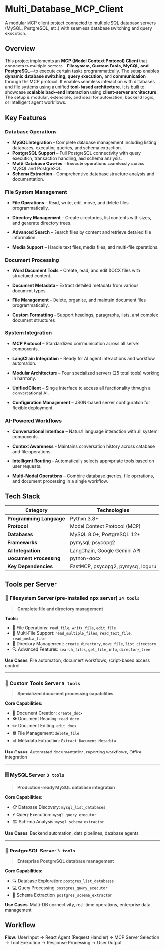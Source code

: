 # Multi_Database_MCP_Client
A modular MCP client project connected to multiple SQL database servers (MySQL, PostgreSQL, etc.) with seamless database switching and query execution.


## Overview

This project implements an **MCP (Model Context Protocol) Client** that connects to multiple servers—**Filesystem, Custom Tools, MySQL, and PostgreSQL**—to execute certain tasks programmatically. The setup enables **dynamic database switching, query execution,** and **communication** through the MCP protocol. It enables seamless interaction with databases and file systems using a unified **tool-based architecture**. It is built to showcase **scalable back-end interaction** using **client-server architecture**. The setup is modular, extensible, and ideal for automation, backend logic, or intelligent agent workflows.


## Key Features

### Database Operations

- **MySQL Integration** – Complete database management including listing databases, executing queries, and schema extraction.
- **PostgreSQL Support** – Full PostgreSQL connectivity with query execution, transaction handling, and schema analysis.
- **Multi-Database Queries** – Execute operations seamlessly across MySQL and PostgreSQL.
- **Schema Extraction** – Comprehensive database structure analysis and documentation.

### File System Management

- **File Operations** – Read, write, edit, move, and delete files programmatically.

- **Directory Management** – Create directories, list contents with sizes, and generate directory trees.

- **Advanced Search** – Search files by content and retrieve detailed file information.

- **Media Support** – Handle text files, media files, and multi-file operations.

### Document Processing

- **Word Document Tools** – Create, read, and edit DOCX files with structured content.

- **Document Metadata** – Extract detailed metadata from various document types.

- **File Management** – Delete, organize, and maintain document files programmatically.

- **Custom Formatting** – Support headings, paragraphs, lists, and complex document structures.

### System Integration

- **MCP Protocol** – Standardized communication across all server components.

- **LangChain Integration** – Ready for AI agent interactions and workflow automation.

- **Modular Architecture** – Four specialized servers (25 total tools) working in harmony.

- **Unified Client** – Single interface to access all functionality through a conversational AI.

- **Configuration Management** – JSON-based server configuration for flexible deployment.

### AI-Powered Workflows

- **Conversational Interface** – Natural language interaction with all system components.

- **Context Awareness** – Maintains conversation history across database and file operations.

- **Intelligent Routing** – Automatically selects appropriate tools based on user requests.

- **Multi-Modal Operations** – Combine database queries, file operations, and document processing in a single workflow.


## Tech Stack

| Category | Technologies |
|----------|-------------|
| **Programming Language** | Python 3.8+ |
| **Protocol** | Model Context Protocol (MCP) |
| **Databases** | MySQL 8.0+, PostgreSQL 12+ |
| **Frameworks** | pymysql, psycopg2 |
| **AI Integration** | LangChain, Google Gemini API |
| **Document Processing** | python-docx |
| **Key Dependencies** | FastMCP, psycopg2, pymysql, loguru |


## Tools per Server

### 📁 **Filesystem Server (pre-installed npx server)** `14 tools`
> **Complete file and directory management**

**Tools:**
- 📖 File Operations: `read_file`, `write_file`, `edit_file`
- 🎯 Multi-File Support: `read_multiple_files`, `read_text_file`, `read_media_file`
- 📂 Directory Management: `create_directory`, `move_file`, `list_directory`
- 🔍 Advanced Features: `search_files`, `get_file_info`, `directory_tree`

**Use Cases:** File automation, document workflows, script-based access control

---

### 📝 **Custom Tools Server** `5 tools`
> **Specialized document processing capabilities**

**Core Capabilities:**
- 📄 Document Creation: `create_docx`
- 👁️ Document Reading: `read_docx`
- ✏️ Document Editing: `edit_docx`
- 🗑️ File Management: `delete_file`
- 📊 Metadata Extraction: `Extract_Document_Metadata`

**Use Cases:** Automated documentation, reporting workflows, Office integration

---

### 🗄️ **MySQL Server** `3 tools`
> **Production-ready MySQL database integration**

**Core Capabilities:**
- 📋 Database Discovery: `mysql_list_databases`
- ⚡ Query Execution: `mysql_query_executor`
- 🏗️ Schema Analysis: `mysql_schema_extractor`

**Use Cases:** Backend automation, data pipelines, database agents

---

### 🐘 **PostgreSQL Server** `3 tools`
> **Enterprise PostgreSQL database management**

**Core Capabilities:**
- 🔍 Database Exploration: `postgres_list_databases`
- 💻 Query Processing: `postgres_query_executor`
- 📐 Schema Extraction: `postgres_schema_extractor`

**Use Cases:** Multi-DB connectivity, real-time operations, enterprise data management


## Workflow

**Flow:** User Input → React Agent (Request Handler) → MCP Server Selection → Tool Execution → Response Processing → User Output


## 

